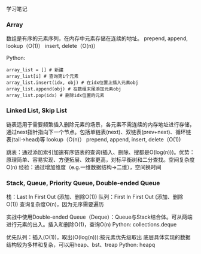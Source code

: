 学习笔记

### Array
数组是有序的元素序列，在内存中元素存储在连续的地址。
prepend, append, lookup（O(1)）
insert, delete（O(n)）

Python:
```
array_list = [] # 新建
array_list[i] # 查询第i个元素
array_list.insert(idx, obj) # 在idx位置上插入元素obj
array_list.append(obj) # 在数组末尾添加元素obj
array_list.pop(idx) # 删除idx位置的元素
```

### Linked List, Skip List
链表适用于需要频繁插入删除元素的场景，各元素不需连续的内存地址进行存储，通过next指针指向下一个节点。包括单链表(next)、双链表(prev+next)、循环链表(tail->head)等
lookup（O(n)）
prepend, append, insert, delete（O(1))

跳表：通过添加索引加速有序链表的查询(插入、删除、搜都是O(log(n)))。优势：原理简单、容易实现、方便拓展、效率更高，对标平衡树和二分查找。空间复杂度O(n)
经验：通过增加维度（e.g.一维数据结构->二维），空间换时间


### Stack, Queue, Priority Queue, Double-ended Queue
栈：Last In First Out (添加、删除O(1))
队列：First In First Out (添加、删除O(1))
查询复杂度O(n)，因为无序需要遍历

实战中使用Double-ended Queue（Deque）：Queue与Stack结合体。可从两端进行元素的出入。插入和删除O(1)，查询O(n)
Python: collections.deque

优先队列：插入(O(1))，取出(O(log(n))):按元素优先级取出
底层具体实现的数据结构较为多样和复杂，可以用heap、bst、treap
Python: heapq